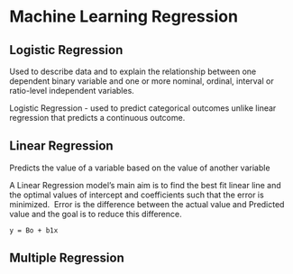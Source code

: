# Machine Learning Regression 

## Logistic Regression 

Used to describe data and to explain the relationship between one dependent binary variable and one or more nominal, ordinal, interval or ratio-level independent variables.

Logistic Regression - used to predict categorical outcomes unlike linear regression that predicts a continuous outcome.


## Linear Regression 

Predicts the value of a variable based on the value of another variable


A Linear Regression model’s main aim is to find the best fit linear line and the optimal values of intercept and coefficients such that the error is minimized. 
Error is the difference between the actual value and Predicted value and the goal is to reduce this difference.

 `y = Bo + b1x`






## Multiple Regression 